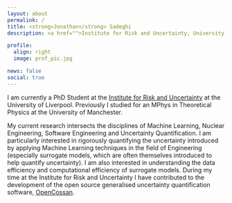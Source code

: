 ```yaml
---
layout: about
permalink: /
title: <strong>Jonathan</strong> Sadeghi
description: <a href="">Institute for Risk and Uncertainty, University of Liverpool</a>.

profile:
  align: right
  image: prof_pic.jpg

news: false
social: true
---
```


I am currently a PhD Student at the [Institute for Risk and Uncertainty](http://riskinstitute.uk) at the University of Liverpool. Previously I studied for an MPhys in Theoretical Physics at the University of Manchester.

My current research intersects the disciplines of Machine Learning, Nuclear Engineering, Software Engineering and Uncertainty Quantification. I am particularly interested in rigorously quantifying the uncertainty introduced by applying Machine Learning techniques in the field of Engineering (especially surrogate models, which are often themselves introduced to help quantify uncertainty). I am also interested in understanding the data efficiency and computational efficiency of surrogate models. During my time at the Institute for Risk and Uncertainty I have contributed to the development of the open source generalised uncertainty quantification software, [OpenCossan](http://www.cossan.co.uk).
